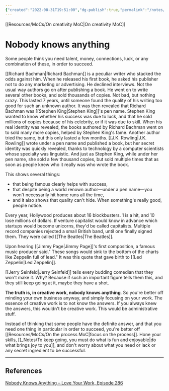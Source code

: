 ```yaml
---
{"created":"2022-08-31T19:51:00","dg-publish":true,"permalink":"/notes/nobody-knows-anything/","dgPassFrontmatter":true,"updated":"2024-12-22T16:24:18.241+01:00"}
---
```


[[Resources/MoCs/On creativity MoC\|On creativity MoC]]
# Nobody knows anything

Some people think you need talent, money, connections, luck, or any combination of these, in order to succeed.

[[Richard Bachman\|Richard Bachman]] is a peculiar writer who stacked the odds against him. When he released his first book, he asked his publisher not to do any marketing or advertising. He declined interviews. Not the usual way authors go on after publishing a book. 
He went on to write several other books, and sold thousands of copies. Not bad, but nothing crazy. This lasted 7 years, until someone found the quality of his writing too good for such an unknown author. It was then revealed that Richard Bachman was [[Stephen King\|Stephen King]]'s pen name. 
Stephen King wanted to know whether his success was due to luck, and that he sold millions of copies because of his celebrity, or if it was due to skill. 
When his real identity was revealed, the books authored by Richard Bachman went on to sold many more copies, helped by Stephen King's fame. 
Another author tried the same, but this only lasted a few months. [[J.K. Rowling\|J.K. Rowling]] wrote under a pen name and published a book, but her secret identity was quickly revealed, thanks to technology by a computer scientists whose specialty was linguistic. And just as Stephen King, while under her pen name, she sold a few thousand copies, but sold multiple times that as soon as people knew who it really was who wrote the book.

This shows several things: 
- that being famous clearly helps with success,
- that despite being a world renown author—under a pen name—you won't necessarily hit home runs all the time,
- and it also shows that quality can't hide. When something's really good, people notice.

Every year, Hollywood produces about 16 blockbusters. 1 is a hit, and 10 lose millions of dollars. 
If venture capitalist would know in advance which startups would become unicorns, they'd be called capitalists.
Multiple record companies rejected a small British band, until one finally signed them. They were called [[The Beatles\|The Beatles]].

Upon hearing [[Jimmy Page\|Jimmy Page]]'s first composition, a famous music producer said." These songs would sink to the bottom of the charts like Zeppelin full of lead." It was this quote that gave birth to [[Led Zeppelin\|Led Zeppelin]].

[[Jerry Seinfeld\|Jerry Seinfeld]] tells every budding comedian that they won't make it. Why? Because if such an important figure tells them this, and they still keep going at it, maybe they have a shot.

**The truth is, in creative work, nobody knows anything**. So you're better off minding your own business anyway, and simply focusing on your work. 
The essence of creative work is to not know the answers. If you always knew the answers, this wouldn't be creative work. This would be administrative stuff.

Instead of thinking that some people have the definite answer, and that you need one thing in particular in order to succeed, you're better off [[Resources/MoCs/On the process MoC\|focus on the process]]. Hone your skills, [[_Notes/To keep going, you must do what is fun and enjoyable\|do what brings joy to you]], and don't worry about what you need or lack or any secret ingredient to be successful.

---
## References
[Nobody Knows Anything – Love Your Work, Episode 286](https://kadavy.net/blog/posts/nobody-knows-anything/)